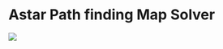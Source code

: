 <h1>Astar Path finding Map Solver</h1>
<img src="https://github.com/user-attachments/assets/8e0e9477-8379-4a62-b24b-f54f869d3176" >
